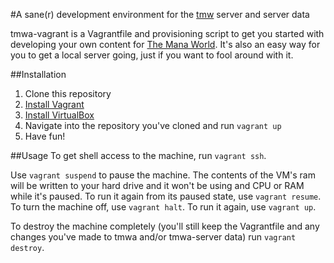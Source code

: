 #A sane(r) development environment for the [tmw](https://github.com/themanaworld) server and server data

tmwa-vagrant is a Vagrantfile and provisioning script to get you started with developing your own content for [The Mana World](http://www.themanaworld.org). It's also an easy way for you to get a local server going, just if you want to fool around with it.

##Installation
1. Clone this repository
2. [Install Vagrant](http://docs.vagrantup.com/v2/installation/index.html)
3. [Install VirtualBox](https://www.virtualbox.org/wiki/Downloads)
4. Navigate into the repository you've cloned and run `vagrant up`
5. Have fun!

##Usage
To get shell access to the machine, run `vagrant ssh`.

Use `vagrant suspend` to pause the machine. The contents of the VM's ram will be written to your hard drive and it won't be using and CPU or RAM while it's paused. To run it again from its paused state, use `vagrant resume`. To turn the machine off, use `vagrant halt`. To run it again, use `vagrant up`.

To destroy the machine completely (you'll still keep the Vagrantfile and any changes you've made to tmwa and/or tmwa-server data) run `vagrant destroy`.